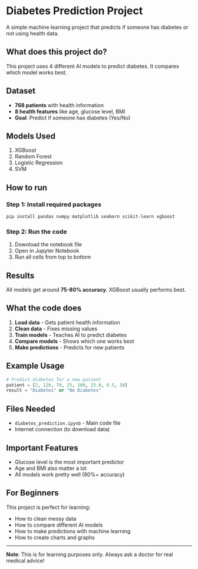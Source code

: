 # Diabetes Prediction Project

A simple machine learning project that predicts if someone has diabetes or not using health data.

## What does this project do?

This project uses 4 different AI models to predict diabetes. It compares which model works best.

## Dataset

- **768 patients** with health information
- **8 health features** like age, glucose level, BMI
- **Goal**: Predict if someone has diabetes (Yes/No)

## Models Used

1. XGBoost
2. Random Forest  
3. Logistic Regression
4. SVM

## How to run

### Step 1: Install required packages
```bash
pip install pandas numpy matplotlib seaborn scikit-learn xgboost
```

### Step 2: Run the code
1. Download the notebook file
2. Open in Jupyter Notebook
3. Run all cells from top to bottom

## Results

All models get around **75-80% accuracy**. XGBoost usually performs best.

## What the code does

1. **Load data** - Gets patient health information
2. **Clean data** - Fixes missing values
3. **Train models** - Teaches AI to predict diabetes
4. **Compare models** - Shows which one works best
5. **Make predictions** - Predicts for new patients

## Example Usage

```python
# Predict diabetes for a new patient
patient = [2, 120, 70, 25, 100, 25.0, 0.5, 30]
result = "Diabetes" or "No Diabetes"
```

## Files Needed

- `diabetes_prediction.ipynb` - Main code file
- Internet connection (to download data)

## Important Features

- Glucose level is the most important predictor
- Age and BMI also matter a lot
- All models work pretty well (80%+ accuracy)

## For Beginners

This project is perfect for learning:
- How to clean messy data
- How to compare different AI models
- How to make predictions with machine learning
- How to create charts and graphs

---

**Note**: This is for learning purposes only. Always ask a doctor for real medical advice!

